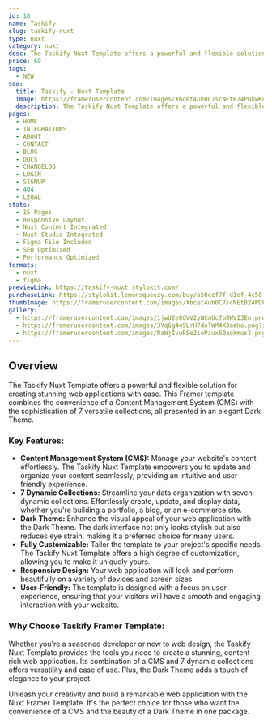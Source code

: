 ```yaml
---
id: 18
name: Taskify
slug: taskify-nuxt
type: nuxt
category: nuxt
desc: The Taskify Nuxt Template offers a powerful and flexible solution for creating stunning web applications with ease.
price: 69
tags:
  - NEW
seo:
  title: Taskify - Nuxt Template
  image: https://framerusercontent.com/images/Xbcet4uh0C7scNEtB24PDkwKu5k.png?scale-down-to=1024
  description: The Taskify Nuxt Template offers a powerful and flexible solution for creating stunning web applications with ease.
pages:
  - HOME
  - INTEGRATIONS
  - ABOUT
  - CONTACT
  - BLOG
  - DOCS
  - CHANGELOG
  - LOGIN
  - SIGNUP
  - 404
  - LEGAL
stats:
  - 15 Pages
  - Responsive Layout
  - Nuxt Content Integrated
  - Nuxt Studio Integrated
  - Figma File Included
  - SEO Optimized
  - Performance Optimized
formats:
  - nuxt
  - figma
previewLink: https://taskify-nuxt.stylokit.com/
purchaseLink: https://stylokit.lemonsqueezy.com/buy/a50ccf7f-d1ef-4c58-89eb-370c1af9547c
thumbImage: https://framerusercontent.com/images/Xbcet4uh0C7scNEtB24PDkwKu5k.png?scale-down-to=1024
gallery:
  - https://framerusercontent.com/images/1jwU2e8GVV2yNCmUcTp0WVI3Eo.png?scale-down-to=1024
  - https://framerusercontent.com/images/3Yq6g449LrH7dolWM4X3aeHo.png?scale-down-to=1024
  - https://framerusercontent.com/images/RaWjIvuRSe2ioPzux60aoXmusI.png?scale-down-to=1024
---
```


## Overview

The Taskify Nuxt Template offers a powerful and flexible solution for creating stunning web applications with ease. This Framer template combines the convenience of a Content Management System (CMS) with the sophistication of 7 versatile collections, all presented in an elegant Dark Theme.

### Key Features:

- **Content Management System (CMS):** Manage your website's content effortlessly. The Taskify Nuxt Template empowers you to update and organize your content seamlessly, providing an intuitive and user-friendly experience.
- **7 Dynamic Collections:** Streamline your data organization with seven dynamic collections. Effortlessly create, update, and display data, whether you're building a portfolio, a blog, or an e-commerce site.
- **Dark Theme:** Enhance the visual appeal of your web application with the Dark Theme. The dark interface not only looks stylish but also reduces eye strain, making it a preferred choice for many users.
- **Fully Customizable:** Tailor the template to your project's specific needs. The Taskify Nuxt Template offers a high degree of customization, allowing you to make it uniquely yours.
- **Responsive Design:** Your web application will look and perform beautifully on a variety of devices and screen sizes.
- **User-Friendly:** The template is designed with a focus on user experience, ensuring that your visitors will have a smooth and engaging interaction with your website.

### Why Choose Taskify Framer Template:

Whether you're a seasoned developer or new to web design, the Taskify Nuxt Template provides the tools you need to create a stunning, content-rich web application. Its combination of a CMS and 7 dynamic collections offers versatility and ease of use. Plus, the Dark Theme adds a touch of elegance to your project.

Unleash your creativity and build a remarkable web application with the Nuxt Framer Template. It's the perfect choice for those who want the convenience of a CMS and the beauty of a Dark Theme in one package.
